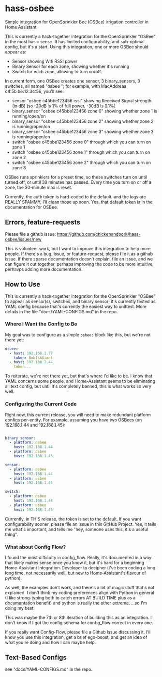 # hass-osbee

Simple integration for OpenSprinkler Bee (OSBee) irrigation controller in Home Assistant

This is currently a hack-together integration for the OpenSprinkler "OSBee" in the most basic sense.
It has limited configurability, and sub-optimal config, but it's a start.  Using this integration,
one or more OSBee should appear as:
 - Sensor showing Wifi RSSI power
 - Binary Sensor for each zone, showing whether it's running
 - Switch for each zone, allowing to turn on/off.

In current form, one OSBee creates one sensor, 3 binary_sensors, 3 switches, all named
"osbee <MacAddress> <thing>"; for example, with MacAddreaa c4:5b:be:12:34:56, you'll see:
 - sensor "osbee c45bbe123456 rssi" showing Received Signal strength (in dB) (so -20dB is 1% of full power, -30dB is 0.1%)
 - binary_sensor "osbee c45bbe123456 zone 0" showing whether zone 1 is running/open/on
 - binary_sensor "osbee c45bbe123456 zone 2" showing whether zone 2 is running/open/on
 - binary_sensor "osbee c45bbe123456 zone 3" showing whether zone 3 is running/open/on
 - switch "osbee c45bbe123456 zone 0" through which you can turn on zone 1
 - switch "osbee c45bbe123456 zone 1" through which you can turn on zone 2
 - switch "osbee c45bbe123456 zone 2" through which you can turn on zone 3

OSBee runs sprinklers for a preset time, so these switches turn on until turned off, or until 30
minutes has passed.  Every time you turn on or off a zone, the 30-minute max is reset.

Currently, the auth token is hard-coded to the default, and the logs are REALLY SPAMMY; I'll clean
those up soon.  Yes, that default token is in the documentation for OSBee.


## Errors, feature-requests

Please file a github issue: https://github.com/chickenandpork/hass-osbee/issues/new

This is volunteer work, but I want to improve this integration to help more people.  If there's a
bug, issue, or feature-request, please file it as a github issue.  If there sparse documentation
doesn't explain, file an issue, and we can figure it out together, perhaps improving the code to be
more intuitive, perhavps adding more documentation.


## How to Use

This is currently a hack-together integration for the OpenSprinkler "OSBee" to appear as sensor(s),
switches, and binary sensor; it's currently tested as YAML config because that's currently the
easiest way to unittest.  More details in the file "docs/YAML-CONFIGS.md" in the repo.

### Where I Want the Config to Be

My goal was to configure as a simple `osbee:` block like this, but we're not there yet:

```yaml
osbee:
  - host: 192.168.1.77
    token: BobIsAGiant
  - host: 192.168.2.44
    token...

```

To reiterate, we're not there yet, but that's where I'd like to be.  I know that YAML concerns some
people, and Home-Assistant seems to be eliminating all text config, but until it's completely
banned, this is what works so very well.


### Configuring the Current Code

Right now, this current release, you will need to make redundant platform configs per-entity.  For
example, assuming you have two OSBees (on 192.168.1.44 and 192.168.1.45):

```yaml

binary_sensor:
  - platform: osbee
    host: 192.168.1.44
  - platform: osbee
    host: 192.168.1.45

sensor:
  - platform: osbee
    host: 192.168.1.44
  - platform: osbee
    host: 192.168.1.45

switch:
  - platform: osbee
    host: 192.168.1.44
  - platform: osbee
    host: 192.168.1.45
```

Currently, in THIS release, the token is set to the default.  If you want configurability sooner,
please file an issue in this GitHub Project.  Yes, it tells me what's important, and tells me "hey,
someone uses this, it's a useful thing".


### What about Config Flow?

I found the most difficulty in config_flow.  Really, it's documented in a way that likely makes
sense once you know it, but it's hard for a beginning Home-Assistant Integration-Developer to
decipher (I've been coding a long long time, not necessarily well, but new to Home-Assistant's
flavour of python).

As well, the examples don't work, and there's a lot of magic stuff that's not explained.  I don't
think my coding preferences align with Python in general (I like strong-typing both to catch errors
AT BUILD TIME plus as a documentation benefit) and python is really the other extreme.  ...so I'm
doing my best.

This was maybe the 7th or 8th iteration of building this as an integration.  I don't know if I got
the config schema for config_flow correct in every one.

If you really want Config-Flow, please file a Github Issue discussing it.  I'll know you use this
integration, get a brief ego-boost, and get an idea of what you're doing and how I can maybe help.


## Text-Based Configs

see "docs/YAML-CONFIGS.md" in the repo.
